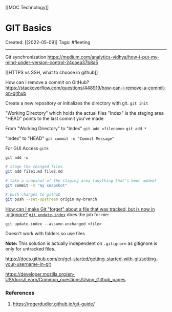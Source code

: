[[MOC Technology]]

# GIT Basics
Created:  [[2022-05-09]]
Tags: #fleeting  

---
Git synchronization 
https://medium.com/analytics-vidhya/how-i-put-my-mind-under-version-control-24caea37b8a5

[[HTTPS vs SSH, what to choose in github]]

How can I remove a commit on GitHub?
https://stackoverflow.com/questions/448919/how-can-i-remove-a-commit-on-github

Create a new repository or initializes the directory with git.
`git init`

"Working Directory"     which holds the actual files
"Index"                          is the staging area
"HEAD"                         points to the last commit you've made

From "Working Directory" to "Index"
`git add <filename>`
`git add *`

"Index" to "HEAD"
`git commit -m "Commit Message"`


For GUI Access
`gitk`



`git add -u`
```bash
# stage the changed files
git add file1.md file2.md

# take a snapshot of the staging area (anything that's been added)
git commit -m "my snapshot"

# push changes to github
git push --set-upstream origin my-branch
```








[How can I make Git "forget" about a file that was tracked, but is now in .gitignore?](https://stackoverflow.com/questions/1274057/how-can-i-make-git-forget-about-a-file-that-was-tracked-but-is-now-in-gitign)
[`git update-index`](https://www.git-scm.com/docs/git-update-index) does the job for me:
```
git update-index --assume-unchanged <file>
```

Doesn't work with folders so use files

**Note:** This solution is actually independent on `.gitignore` as gitignore is only for untracked files.



https://docs.github.com/en/get-started/getting-started-with-git/setting-your-username-in-git



https://developer.mozilla.org/en-US/docs/Learn/Common_questions/Using_Github_pages




### References
1. https://rogerdudler.github.io/git-guide/